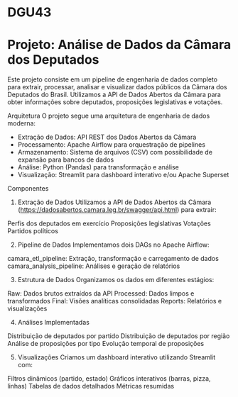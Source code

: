 # DGU43
# Projeto: Análise de Dados da Câmara dos Deputados
Este projeto consiste em um pipeline de engenharia de dados completo para extrair, processar, analisar e visualizar dados públicos da Câmara dos Deputados do Brasil. Utilizamos a API de Dados Abertos da Câmara para obter informações sobre deputados, proposições legislativas e votações.

Arquitetura
O projeto segue uma arquitetura de engenharia de dados moderna:
- Extração de Dados: API REST dos Dados Abertos da Câmara
- Processamento: Apache Airflow para orquestração de pipelines
- Armazenamento: Sistema de arquivos (CSV) com possibilidade de expansão para bancos de dados
- Análise: Python (Pandas) para transformação e análise
- Visualização: Streamlit para dashboard interativo e/ou Apache Superset

Componentes
1. Extração de Dados
Utilizamos a API de Dados Abertos da Câmara (https://dadosabertos.camara.leg.br/swagger/api.html) para extrair:

Perfis dos deputados em exercício
Proposições legislativas
Votações
Partidos políticos

2. Pipeline de Dados
Implementamos dois DAGs no Apache Airflow:

camara_etl_pipeline: Extração, transformação e carregamento de dados
camara_analysis_pipeline: Análises e geração de relatórios

3. Estrutura de Dados
Organizamos os dados em diferentes estágios:

Raw: Dados brutos extraídos da API
Processed: Dados limpos e transformados
Final: Visões analíticas consolidadas
Reports: Relatórios e visualizações

4. Análises Implementadas

Distribuição de deputados por partido
Distribuição de deputados por região
Análise de proposições por tipo
Evolução temporal de proposições

5. Visualizações
Criamos um dashboard interativo utilizando Streamlit com:

Filtros dinâmicos (partido, estado)
Gráficos interativos (barras, pizza, linhas)
Tabelas de dados detalhados
Métricas resumidas
